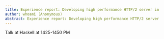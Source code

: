 ```yaml
---
title: Experience report: Developing high performance HTTP/2 server in Haskell
author: whoami (Anonymous)
abstract: Experience report: Developing high performance HTTP/2 server in Haskell
---
```


Talk at Haskell at 1425-1450 PM
